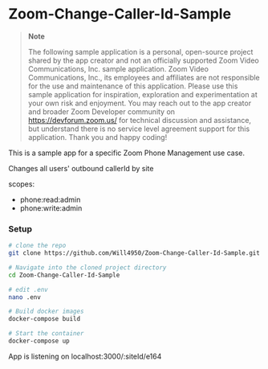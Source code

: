 # Zoom-Change-Caller-Id-Sample
> **Note**
> 
> The following sample application is a personal, open-source project shared by the app creator and not an officially supported Zoom Video Communications, Inc. sample application. Zoom Video Communications, Inc., its employees and affiliates are not responsible for the use and maintenance of this application. Please use this sample application for inspiration, exploration and experimentation at your own risk and enjoyment. You may reach out to the app creator and broader Zoom Developer community on https://devforum.zoom.us/ for technical discussion and assistance, but understand there is no service level agreement support for this application. Thank you and happy coding!

This is a sample app for a specific Zoom Phone Management use case.

Changes all users' outbound callerId by site

scopes:
- phone:read:admin
- phone:write:admin

### Setup
```bash
# clone the repo
git clone https://github.com/Will4950/Zoom-Change-Caller-Id-Sample.git

# Navigate into the cloned project directory
cd Zoom-Change-Caller-Id-Sample

# edit .env
nano .env

# Build docker images
docker-compose build

# Start the container
docker-compose up
```

App is listening on localhost:3000/:siteId/e164
